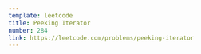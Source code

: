 ```yaml
---
template: leetcode
title: Peeking Iterator
number: 284
link: https://leetcode.com/problems/peeking-iterator
---
```

